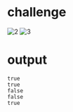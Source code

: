 # challenge

![2](https://user-images.githubusercontent.com/25152105/222759726-72cc5017-68b5-4130-a05d-503c95c423e4.jpg)
![3](https://user-images.githubusercontent.com/25152105/222759738-e0fa2ce3-29b4-44f3-ad03-bd426c9ce525.jpg)

# output
```
true
true
false
false
true
```

